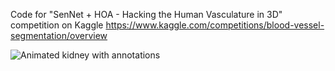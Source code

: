 Code for "SenNet + HOA - Hacking the Human Vasculature in 3D" competition on Kaggle
https://www.kaggle.com/competitions/blood-vessel-segmentation/overview 

![Animated kidney with annotations](https://media.giphy.com/media/v1.Y2lkPTc5MGI3NjExc2V4OXRvMnR1eGF2cjR4a3Z6c3JpeG1kcG1qbHJ3dXI0YzZwNXkxMyZlcD12MV9pbnRlcm5hbF9naWZfYnlfaWQmY3Q9Zw/lmbfq2wWzp2lZ9nhSa/giphy.gif)